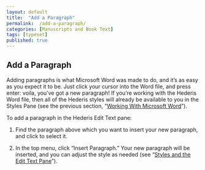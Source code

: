 ```yaml
---
layout: default
title:  "Add a Paragraph"
permalink:  /add-a-paragraph/
categories: [Manuscripts and Book Text]
tags: [typeset]
published: true
---
```


<section data-type="chapter" class="hsecchapter" data-hederis-type="hsecchapter" id="add-a-paragraph" data-pi-attrs="id: add-a-paragraph; data-tags: typeset;" role="doc-chapter" data-tags="typeset" data-author-name=" " data-book-title=" " title="Add a Paragraph"><h1 data-hederis-type="hblkchaptitle" class="hblkchaptitle" id="pHDsvNsFM">Add a Paragraph</h1><p class="hblkp" data-hederis-type="hblkp" id="p1FHR1IP2">Adding paragraphs is what Microsoft Word was made to do, and it&#8217;s as easy as you expect it to be. Just click your cursor into the Word file, and press enter: voila, you&#8217;ve got a new paragraph! If you&#8217;re working with the Hederis Word file, then all of the Hederis styles will already be available to you in the Styles Pane (see the previous section, &#8220;<a href="{% post_url 2020-08-05-13-WorkingwithMicrosoftWord %}" data-hederis-type="hspana" id="pHL3JOz3m"><span class="Hyperlink" data-hederis-type="hspnspan" id="plLbpvSMm">Working With Microsoft Word</span></a>&#8221;).</p><p class="hblkp" data-hederis-type="hblkp" id="powTP1OvA">To add a paragraph in the Hederis Edit Text pane:</p><ol class="hwprnumlist" data-hederis-type="hwprnumlist" id="pHXqA6VTu"><li class="hblkoli" data-hederis-type="hblkoli" id="licSQq0YNn"><p class="hblkoli" data-hederis-type="hblklip" id="pAjhlZfav">Find the paragraph above which you want to insert your new paragraph, and click to select it.</p></li><li class="hblkoli" data-hederis-type="hblkoli" id="li1gQ3sX3v"><p class="hblkoli" data-hederis-type="hblklip" id="pUASxvENX">In the top menu, click &#8220;Insert Paragraph.&#8221; Your new paragraph will be inserted, and you can adjust the style as needed (see &#8220;<a href="{% post_url 2020-08-05-12-StylesandtheEditTextPane %}" data-hederis-type="hspana" id="pIgjvAlao"><span class="Hyperlink" data-hederis-type="hspnspan" id="pkWwWbyPj">Styles and the Edit Text Pane</span></a>&#8221;).</p></li></ol></section>